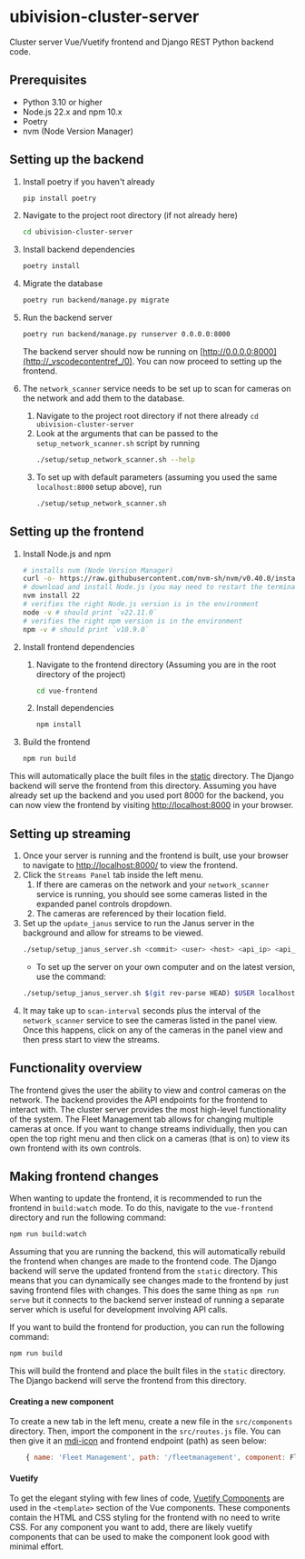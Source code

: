 # ubivision-cluster-server
Cluster server Vue/Vuetify frontend and Django REST Python backend code.

## Prerequisites
- Python 3.10 or higher
- Node.js 22.x and npm 10.x
- Poetry
- nvm (Node Version Manager)

## Setting up the backend
1. Install poetry if you haven't already
    ```bash
    pip install poetry
    ``` 
2. Navigate to the project root directory (if not already here)
    ```bash
    cd ubivision-cluster-server
    ```
3. Install backend dependencies
    ```bash
    poetry install
    ```
4. Migrate the database
    ```bash
    poetry run backend/manage.py migrate
    ```
5. Run the backend server
    ```bash
    poetry run backend/manage.py runserver 0.0.0.0:8000
    ```
    The backend server should now be running on [http://0.0.0.0:8000](http://_vscodecontentref_/0). You can now proceed to setting up the frontend.

6. The `network_scanner` service needs to be set up to scan for cameras on the network and add them to the database.
   1. Navigate to the project root directory if not there already `cd ubivision-cluster-server`
   2. Look at the arguments that can be passed to the `setup_network_scanner.sh` script by running
        ```bash
        ./setup/setup_network_scanner.sh --help
        ```
   3. To set up with default parameters (assuming you used the same `localhost:8000` setup above), run
        ```bash
        ./setup/setup_network_scanner.sh
        ```

## Setting up the frontend
1. Install Node.js and npm

    ```bash
    # installs nvm (Node Version Manager)
    curl -o- https://raw.githubusercontent.com/nvm-sh/nvm/v0.40.0/install.sh | bash
    # download and install Node.js (you may need to restart the terminal)
    nvm install 22
    # verifies the right Node.js version is in the environment
    node -v # should print `v22.11.0`
    # verifies the right npm version is in the environment
    npm -v # should print `v10.9.0`
    ```

2. Install frontend dependencies
   1. Navigate to the frontend directory (Assuming you are in the root directory of the project)
        ```bash
        cd vue-frontend
        ```
   2. Install dependencies
        ```bash
        npm install
        ```

3. Build the frontend
    ```bash
    npm run build
    ```

This will automatically place the built files in the [static](http://_vscodecontentref_/1) directory. The Django backend will serve the frontend from this directory. Assuming you have already set up the backend and you used port 8000 for the backend, you can now view the frontend by visiting [http://localhost:8000](http://_vscodecontentref_/2) in your browser.

## Setting up streaming
1. Once your server is running and the frontend is built, use your browser to navigate to [http://localhost:8000/](http://_vscodecontentref_/3) to view the frontend.
2. Click the `Streams Panel` tab inside the left menu.
   1. If there are cameras on the network and your `network_scanner` service is running, you should see some cameras listed in the expanded panel controls dropdown. 
   2. The cameras are referenced by their location field.
3. Set up the `update_janus` service to run the Janus server in the background and allow for streams to be viewed.
    ```bash
    ./setup/setup_janus_server.sh <commit> <user> <host> <api_ip> <api_port> [--target-dir <dir>] [--scan-interval <interval>]
    ```
    - To set up the server on your own computer and on the latest version, use the command:
    ```bash
    ./setup/setup_janus_server.sh $(git rev-parse HEAD) $USER localhost localhost 8000
    ```
4. It may take up to `scan-interval` seconds plus the interval of the `network_scanner` service to see the cameras listed in the panel view. Once this happens, click on any of the cameras in the panel view and then press start to view the streams.

## Functionality overview
The frontend gives the user the ability to view and control cameras on the network. The backend provides the API endpoints for the frontend to interact with. The cluster server provides the most high-level functionality of the system. The Fleet Management tab allows for changing multiple cameras at once. If you want to change streams individually, then you can open the top right menu and then click on a cameras (that is on) to view its own frontend with its own controls.

## Making frontend changes
When wanting to update the frontend, it is recommended to run the frontend in `build:watch` mode. To do this, navigate to the `vue-frontend` directory and run the following command:
```bash
npm run build:watch
```
Assuming that you are running the backend, this will automatically rebuild the frontend when changes are made to the frontend code. The Django backend will serve the updated frontend from the `static` directory. This means that you can dynamically see changes made to the frontend by just saving frontend files with changes. This does the same thing as `npm run serve` but it connects to the backend server instead of running a separate server which is useful for development involving API calls.

If you want to build the frontend for production, you can run the following command:
```bash
npm run build
```
This will build the frontend and place the built files in the `static` directory. The Django backend will serve the frontend from this directory. 

#### Creating a new component
To create a new tab in the left menu, create a new file in the `src/components` directory. Then, import the component in the `src/routes.js` file. You can then give it an [mdi-icon](https://pictogrammers.com/library/mdi/) and frontend endpoint (path) as seen below:

```javascript
    { name: 'Fleet Management', path: '/fleetmanagement', component: FleetManagement, icon: 'mdi-truck' },
```

#### Vuetify
To get the elegant styling with few lines of code, [Vuetify Components](https://vuetifyjs.com/en/components/all/#containment) are used in the `<template>` section of the Vue components. These components contain the HTML and CSS styling for the frontend with no need to write CSS. For any component you want to add, there are likely vuetify components that can be used to make the component look good with minimal effort.
